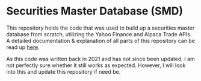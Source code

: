 # Securities Master Database (SMD)

This repository holds the code that was used to build up a securities master database from scratch, utilizing the Yahoo Finance and Alpaca Trade APIs.
A detailed documentation & explanation of all parts of this repository can be read up [here](https://niklasbaier.github.io/me/building-up-a-securities-master-database/).

As this code was written back in 2021 and has not since been updated, I am not perfectly sure whether it still works as expected.
However, I will look into this and update this repository if need be.

